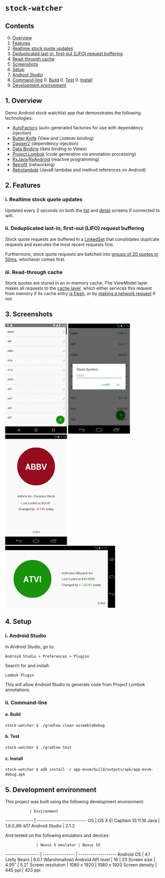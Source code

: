 # `stock-watcher`

## Contents

0. [Overview](#1-overview)
0. [Features](#2-features)
  0. [Realtime stock quote updates](#i-realtime-stock-quote-updates)
  0. [Deduplicated last-in, first-out (LIFO) request buffering](#ii-deduplicated-last-in-first-out-lifo-request-buffering)
  0. [Read-through cache](#iii-read-through-cache)
0. [Screenshots](#3-screenshots)
0. [Setup](#4-setup)
  0. [Android Studio](#i-android-studio)
  0. [Command-line](#ii-command-line)
    0. [Build](#a-build)
    0. [Test](#b-test)
    0. [Install](#c-install)
0. [Development environment](#5-development-environment)

## 1. Overview

Demo Android stock watchlist app that demonstrates the following technologies:

  * [AutoFactory](//github.com/google/auto/tree/master/factory) (auto-generated factories for use with dependency injection)
  * [Butter Knife](http://jakewharton.github.io/butterknife/) (View and Listener binding)
  * [Dagger2](http://google.github.io/dagger/) (dependency injection)
  * [Data Binding](http://developer.android.com/topic/libraries/data-binding/index.html) (data binding to Views)
  * [Project Lombok](http://projectlombok.org/features/index.html) (code generation via annotation processing)
  * [RxJava](//github.com/ReactiveX/RxJava/wiki)/[RxAndroid](//github.com/ReactiveX/RxAndroid/wiki) (reactive programming)
  * [Retrofit](http://square.github.io/retrofit/) (networking)
  * [Retrolambda](//github.com/evant/gradle-retrolambda) (Java8 lambdas and method references on Android)

## 2. Features

### i. Realtime stock quote updates

Updated every 2 seconds on both the [list](app-mvvm/src/main/java/cheneric/stockwatcher/viewmodel/StockQuoteListItemViewModel.java#L153) and [detail](app-mvvm/src/main/java/cheneric/stockwatcher/viewmodel/StockQuoteDetailViewModel.java#L133) screens if connected to wifi.

### ii. Deduplicated last-in, first-out (LIFO) request buffering

Stock quote requests are buffered in a [LinkedSet](app-mvvm/src/main/java/cheneric/stockwatcher/util/LinkedSet.java) that consilidates duplicate requests and executes the most recent requests first.

Furthermore, stock quote requests are batched into [groups of 20 quotes or 50ms](app-mvvm/src/main/java/cheneric/stockwatcher/model/StockQuoteService.java#L58), whichever comes first.

### iii. Read-through cache

Stock quotes are stored in an in-memory cache.  The ViewModel layer makes all requests to the [cache layer](app-mvvm/src/main/java/cheneric/stockwatcher/model/StockQuoteProvider.java#L32), which either services this request from memory if its cache entry [is fresh](app-mvvm/src/main/java/cheneric/stockwatcher/model/StockQuoteProvider.java#L70), or by [making a network request](app-mvvm/src/main/java/cheneric/stockwatcher/model/StockQuoteService.java#L39) if not.
  
## 3. Screenshots

[<img src="./screenshots/stock_list.gif" width="200px"/>](screenshots/stock_list.gif)
[<img src="./screenshots/stock_add.png" width="200px"/>](screenshots/stock_add.png)
[<img src="./screenshots/stock_detail_portrait.png" width="200px"/>](screenshots/stock_detail_portrait.png)
[<img src="./screenshots/stock_detail_landscape.png" height="200px"/>](screenshots/stock_detail_landscape.png)

## 4. Setup

### i. Android Studio

In Android Studio, go to:

```
Android Studio > Preferences > Plugins
```

Search for and install:

```
Lombok Plugin
```

This will allow Android Studio to generate code from Project Lombok annotations.

### ii. Command-line

#### a. Build

```
stock-watcher $ ./gradlew clean assembleDebug
```

#### b. Test

```
stock-watcher $ ./gradlew test
```

#### c. Install 

```
stock-watcher $ adb install -r app-mvvm/build/outputs/apk/app-mvvm-debug.apk
```

## 5. Development environment

This project was built using the following development environment:

               | Environment         
-------------- | -------------------------
OS             | OS X El Capitain 10.11.16
Java           | 1.8.0_66-b17
Android Studio | 2.1.2

And tested on the following emulators and devices:

                  | Nexus 5 emulator | Nexus 5X
----------------- | ---------------- | -------------------
Android OS        | 4.1 (Jelly Bean) | 6.0.1 (Marshmallow)
Android API level | 16               | 23
Screen size       | 4.95"            | 5.2"
Screen resolution | 1080 x 1920      | 1080 x 1920
Screen density    | 445 ppi          | 423 ppi
